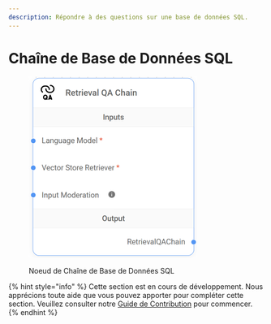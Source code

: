 ```yaml
---
description: Répondre à des questions sur une base de données SQL.
---
```


# Chaîne de Base de Données SQL

<figure><img src="../../../.gitbook/assets/image (40).png" alt="" width="332"><figcaption><p>Noeud de Chaîne de Base de Données SQL</p></figcaption></figure>

{% hint style="info" %}
Cette section est en cours de développement. Nous apprécions toute aide que vous pouvez apporter pour compléter cette section. Veuillez consulter notre [Guide de Contribution](broken-reference) pour commencer.
{% endhint %}